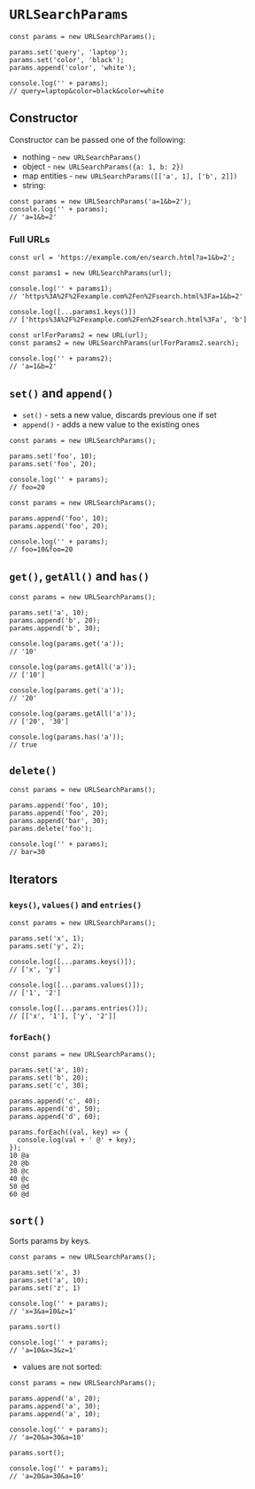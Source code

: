 # `URLSearchParams`

```
const params = new URLSearchParams();

params.set('query', 'laptop');
params.set('color', 'black');
params.append('color', 'white');

console.log('' + params);
// query=laptop&color=black&color=white
```

## Constructor

Constructor can be passed one of the following:

* nothing - `new URLSearchParams()`
* object - `new URLSearchParams({a: 1, b: 2})`
* map entities - `new URLSearchParams([['a', 1], ['b', 2]])`
* string:

```
const params = new URLSearchParams('a=1&b=2');
console.log('' + params);
// 'a=1&b=2'
```

### Full URLs

```
const url = 'https://example.com/en/search.html?a=1&b=2';

const params1 = new URLSearchParams(url);

console.log('' + params1);
// 'https%3A%2F%2Fexample.com%2Fen%2Fsearch.html%3Fa=1&b=2'

console.log([...params1.keys()])
// ['https%3A%2F%2Fexample.com%2Fen%2Fsearch.html%3Fa', 'b']

const urlForParams2 = new URL(url);
const params2 = new URLSearchParams(urlForParams2.search);

console.log('' + params2);
// 'a=1&b=2'
```

## `set()` and `append()`

* `set()` - sets a new value, discards previous one if set
* `append()` - adds a new value to the existing ones

```
const params = new URLSearchParams();

params.set('foo', 10);
params.set('foo', 20);

console.log('' + params);
// foo=20
```

```
const params = new URLSearchParams();

params.append('foo', 10);
params.append('foo', 20);

console.log('' + params);
// foo=10&foo=20
```

## `get()`, `getAll()` and `has()`

```
const params = new URLSearchParams();

params.set('a', 10);
params.append('b', 20);
params.append('b', 30);

console.log(params.get('a'));
// '10'

console.log(params.getAll('a'));
// ['10']

console.log(params.get('a'));
// '20'

console.log(params.getAll('a'));
// ['20', '30']

console.log(params.has('a'));
// true
```

## `delete()`

```
const params = new URLSearchParams();

params.append('foo', 10);
params.append('foo', 20);
params.append('bar', 30);
params.delete('foo');

console.log('' + params);
// bar=30
```

## Iterators

### `keys()`, `values()` and `entries()`

```
const params = new URLSearchParams();

params.set('x', 1);
params.set('y', 2);

console.log([...params.keys()]);
// ['x', 'y']

console.log([...params.values()]);
// ['1', '2']

console.log([...params.entries()]);
// [['x', '1'], ['y', '2']]
```

### `forEach()`

```
const params = new URLSearchParams();

params.set('a', 10);
params.set('b', 20);
params.set('c', 30);

params.append('c', 40);
params.append('d', 50);
params.append('d', 60);

params.forEach((val, key) => {
  console.log(val + ' @' + key);
});
10 @a
20 @b
30 @c
40 @c
50 @d
60 @d
```

## `sort()`

Sorts params by keys.

```
const params = new URLSearchParams();

params.set('x', 3)
params.set('a', 10);
params.set('z', 1)

console.log('' + params);
// 'x=3&a=10&z=1'

params.sort()

console.log('' + params);
// 'a=10&x=3&z=1'
```

* values are not sorted:

```
const params = new URLSearchParams();

params.append('a', 20);
params.append('a', 30);
params.append('a', 10);

console.log('' + params);
// 'a=20&a=30&a=10'

params.sort();

console.log('' + params);
// 'a=20&a=30&a=10'
```